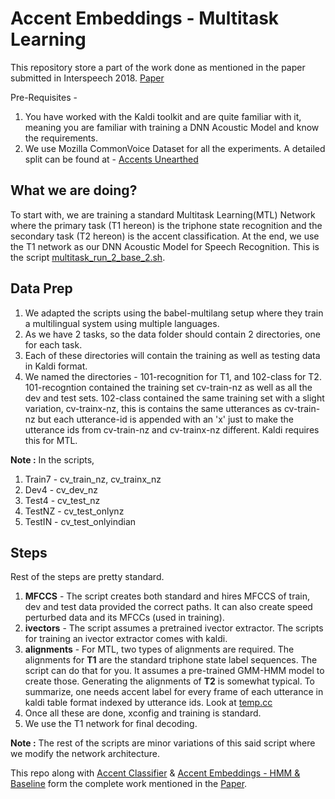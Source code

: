 # Accent Embeddings - Multitask Learning
This repository store a part of the work done as mentioned in the paper submitted in Interspeech 2018.
[Paper](https://www.isca-speech.org/archive/Interspeech_2018/abstracts/1864.html "IS1864")

Pre-Requisites - 
1. You have worked with the Kaldi toolkit and are quite familiar with it, meaning you are familiar with training a DNN Acoustic Model and know the requirements.
2. We use Mozilla CommonVoice Dataset for all the experiments. A detailed split can be found at - 
[Accents Unearthed](https://sites.google.com/view/accentsunearthed-dhvani/ "AccentsUnearthed")

## What we are doing?
To start with, we are training a standard Multitask Learning(MTL) Network where the primary task (T1 hereon) is the triphone state recognition and the secondary task (T2 hereon) is the accent classification. At the end, we use the T1 network as our DNN Acoustic Model for Speech Recognition.
This is the script [multitask_run_2_base_2.sh](./multitask_run_2_base_2.sh).

## Data Prep
1. We adapted the scripts using the babel-multilang setup where they train a multilingual system using multiple languages.
2. As we have 2 tasks, so the data folder should contain 2 directories, one for each task.
3. Each of these directories will contain the training as well as testing data in Kaldi format.
4. We named the directories - 101-recognition for T1, and 102-class for T2. 101-recogntion contained the training set cv-train-nz as well as all the dev and test sets. 102-class contained the same training set with a slight variation, cv-trainx-nz, this is contains the same utterances as cv-train-nz but each utterance-id is appended with an 'x' just to make the utterance ids from cv-train-nz and cv-trainx-nz different. Kaldi requires this for MTL.

**Note :** In the scripts,
1. Train7 - cv_train_nz, cv_trainx_nz
2. Dev4 - cv_dev_nz
3. Test4 - cv_test_nz
4. TestNZ - cv_test_onlynz
5. TestIN - cv_test_onlyindian

## Steps
Rest of the steps are pretty standard.
1. **MFCCS** - The script creates both standard and hires MFCCS of train, dev and test data provided the correct paths. It can also create speed perturbed data and its MFCCs (used in training).
2. **ivectors** - The script assumes a pretrained ivector extractor. The scripts for training an ivector extractor comes with kaldi.
3. **alignments** - For MTL, two types of alignments are required. The alignments for **T1** are the standard triphone state label sequences. The script can do that for you. It assumes a pre-trained GMM-HMM model to create those. Generating the alignments of **T2** is somewhat typical. To summarize, one needs accent label for every frame of each utterance in kaldi table format indexed by utterance ids. Look at [temp.cc](./temp.cc)
4. Once all these are done, xconfig and training is standard.
5. We use the T1 network for final decoding.


**Note :** The rest of the scripts are minor variations of this said script where we modify the network architecture.

This repo along with [Accent Classifier](https://github.com/abhinavjain03/kaldi-accentrecognizer "AccentClassifier") & [Accent Embeddings - HMM & Baseline](https://github.com/abhinavjain03/kaldi-accents "AE - HMM & Baseline") form the complete work mentioned in the [Paper](https://www.isca-speech.org/archive/Interspeech_2018/abstracts/1864.html "IS1864").
